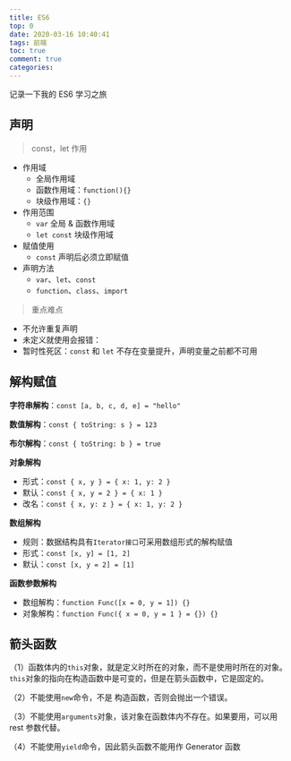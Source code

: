 ```yaml
---
title: ES6
top: 0
date: 2020-03-16 10:40:41
tags: 前端
toc: true
comment: true
categories:
---
```


记录一下我的 ES6 学习之旅

<!-- more -->

## 声明

> const，let 作用

-   作用域
    -   全局作用域
    -   函数作用域：`function(){}`
    -   块级作用域：`{}`
-   作用范围
    -   `var` 全局 & 函数作用域
    -   `let const` 块级作用域
-   赋值使用
    -   `const` 声明后必须立即赋值
-   声明方法
    -   `var`、`let`、`const`
    -   `function`、`class`、`import`

> 重点难点

-   不允许重复声明
-   未定义就使用会报错：
-   暂时性死区：`const` 和 `let` 不存在变量提升，声明变量之前都不可用

## 解构赋值

**字符串解构**：`const [a, b, c, d, e] = "hello"`

**数值解构**：`const { toString: s } = 123`

**布尔解构**：`const { toString: b } = true`

**对象解构**

-   形式：`const { x, y } = { x: 1, y: 2 }`
-   默认：`const { x, y = 2 } = { x: 1 }`
-   改名：`const { x, y: z } = { x: 1, y: 2 }`

**数组解构**

-   规则：数据结构具有`Iterator接口`可采用数组形式的解构赋值
-   形式：`const [x, y] = [1, 2]`
-   默认：`const [x, y = 2] = [1]`

**函数参数解构**

-   数组解构：`function Func([x = 0, y = 1]) {}`
-   对象解构：`function Func({ x = 0, y = 1 } = {}) {}`

## 箭头函数

（1）函数体内的`this`对象，就是定义时所在的对象，而不是使用时所在的对象。`this`对象的指向在构造函数中是可变的，但是在箭头函数中，它是固定的。

（2）不能使用`new`命令，不是 构造函数，否则会抛出一个错误。

（3）不能使用`arguments`对象，该对象在函数体内不存在。如果要用，可以用 rest 参数代替。

（4）不能使用`yield`命令，因此箭头函数不能用作 Generator 函数
